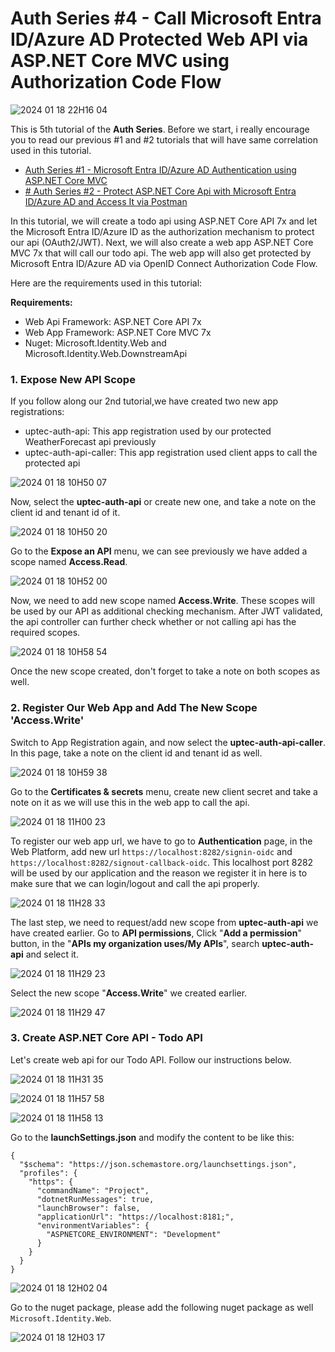 # Auth Series #4 - Call Microsoft Entra ID/Azure AD Protected Web API via ASP.NET Core MVC using Authorization Code Flow 

![2024 01 18 22H16 04](assets/2024-01-18_22h16_04.gif)

This is 5th tutorial of the **Auth Series**. Before we start, i really encourage you to read 
our previous #1 and #2 tutorials that will have same correlation used in this tutorial.

 - [Auth Series #1 - Microsoft Entra ID/Azure AD Authentication using ASP.NET Core MVC](https://github.com/mirzaevolution/Uptec-Entra-Id-Web-Login)
 - [# Auth Series #2 - Protect ASP.NET Core Api with Microsoft Entra ID/Azure AD and Access It via Postman](https://github.com/mirzaevolution/Uptec-Protected-Web-Api)

In this tutorial, we will create a todo api using ASP.NET Core API 7x and let the Microsoft Entra ID/Azure ID 
as the authorization mechanism to protect our api (OAuth2/JWT). 
Next, we will also create a web app ASP.NET Core MVC 7x that will call our todo api. 
The web app will also get protected by Microsoft Entra ID/Azure AD via OpenID Connect Authorization Code Flow.

Here are the requirements used in this tutorial:

**Requirements:**

- Web Api Framework: ASP.NET Core API 7x
- Web App Framework: ASP.NET Core MVC 7x
- Nuget: Microsoft.Identity.Web and Microsoft.Identity.Web.DownstreamApi

### 1. Expose New API Scope

If you follow along our 2nd tutorial,we have created two new app registrations:

 - uptec-auth-api: This app registration used by our protected WeatherForecast api previously
 - uptec-auth-api-caller: This app registration used client apps to call the protected api

![2024 01 18 10H50 07](assets/2024-01-18_10h50_07.png)

Now, select the **uptec-auth-api** or create new one, and take a note on the client id and tenant id of it.

![2024 01 18 10H50 20](assets/2024-01-18_10h50_20.png)

Go to the **Expose an API** menu, we can see previously we have added a scope named **Access.Read**. 

![2024 01 18 10H52 00](assets/2024-01-18_10h52_00.png)

Now, we need to add new scope named **Access.Write**. These scopes will be used by our API as additional checking mechanism. 
After JWT validated, the api controller can further check whether or not calling api has the required scopes.

![2024 01 18 10H58 54](assets/2024-01-18_10h58_54.png)

Once the new scope created, don't forget to take a note on both scopes as well.


### 2. Register Our Web App and Add The New Scope 'Access.Write'

Switch to App Registration again, and now select the **uptec-auth-api-caller**.
In this page, take a note on the client id and tenant id as well.

![2024 01 18 10H59 38](assets/2024-01-18_10h59_38.png)

Go to the **Certificates & secrets** menu, create new client secret and take a note on it as 
we will use this in the web app to call the api.

![2024 01 18 11H00 23](assets/2024-01-18_11h00_23.png)

To register our web app url, we have to go to **Authentication** page, in the Web Platform, 
add new url `https://localhost:8282/signin-oidc` and `https://localhost:8282/signout-callback-oidc`.
This localhost port 8282 will be used by our application and the reason we register it in here is to 
make sure that we can login/logout and call the api properly.

![2024 01 18 11H28 33](assets/2024-01-18_11h28_33.png)

The last step, we need to request/add new scope from **uptec-auth-api** we have created earlier.
Go to **API permissions**, Click "**Add a permission**" button, in the "**APIs my organization uses/My APIs**", search 
**uptec-auth-api** and select it. 

![2024 01 18 11H29 23](assets/2024-01-18_11h29_23.png)

Select the new scope "**Access.Write**" we created earlier.

![2024 01 18 11H29 47](assets/2024-01-18_11h29_47.png)

### 3. Create ASP.NET Core API - Todo API

Let's create web api for our Todo API. Follow our instructions below.

![2024 01 18 11H31 35](assets/2024-01-18_11h31_35.png)

![2024 01 18 11H57 58](assets/2024-01-18_11h57_58.png)

![2024 01 18 11H58 13](assets/2024-01-18_11h58_13.png)


Go to the **launchSettings.json** and modify the content to be like this:

```
{
  "$schema": "https://json.schemastore.org/launchsettings.json",
  "profiles": {
    "https": {
      "commandName": "Project",
      "dotnetRunMessages": true,
      "launchBrowser": false,
      "applicationUrl": "https://localhost:8181;",
      "environmentVariables": {
        "ASPNETCORE_ENVIRONMENT": "Development"
      }
    }
  }
}

```
![2024 01 18 12H02 04](assets/2024-01-18_12h02_04.png)

Go to the nuget package, please add the following nuget package as well 
`Microsoft.Identity.Web`.

![2024 01 18 12H03 17](assets/2024-01-18_12h03_17.png)

